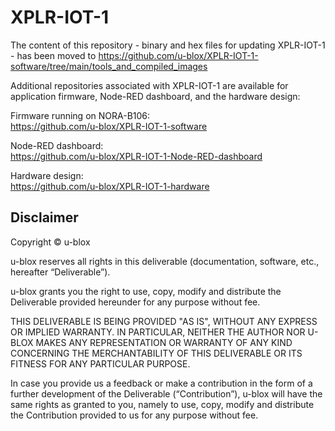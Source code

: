 # XPLR-IOT-1

The content of this repository - binary and hex files for updating XPLR-IOT-1 - 
has been moved to https://github.com/u-blox/XPLR-IOT-1-software/tree/main/tools_and_compiled_images

Additional repositories associated with XPLR-IOT-1 are available for application firmware, Node-RED dashboard, and the hardware design:

Firmware running on NORA-B106:  
https://github.com/u-blox/XPLR-IOT-1-software

Node-RED dashboard:  
https://github.com/u-blox/XPLR-IOT-1-Node-RED-dashboard

Hardware design:  
https://github.com/u-blox/XPLR-IOT-1-hardware

## Disclaimer
Copyright &copy; u-blox 

u-blox reserves all rights in this deliverable (documentation, software, etc.,
hereafter “Deliverable”). 

u-blox grants you the right to use, copy, modify and distribute the
Deliverable provided hereunder for any purpose without fee.

THIS DELIVERABLE IS BEING PROVIDED "AS IS", WITHOUT ANY EXPRESS OR IMPLIED
WARRANTY. IN PARTICULAR, NEITHER THE AUTHOR NOR U-BLOX MAKES ANY
REPRESENTATION OR WARRANTY OF ANY KIND CONCERNING THE MERCHANTABILITY OF THIS
DELIVERABLE OR ITS FITNESS FOR ANY PARTICULAR PURPOSE.

In case you provide us a feedback or make a contribution in the form of a
further development of the Deliverable (“Contribution”), u-blox will have the
same rights as granted to you, namely to use, copy, modify and distribute the
Contribution provided to us for any purpose without fee.
